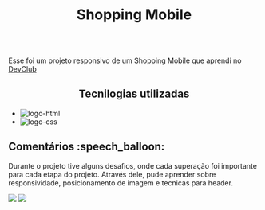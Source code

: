 <h1 align="center">Shopping Mobile</h1>
<br>
<br>
<p>Esse foi um projeto responsivo de um Shopping Mobile que aprendi no <a href="https://rodolfomori.com.br/devclub">DevClub</a></p>

<h2 align="center"> Tecnilogias utilizadas</h2>

- <img src="https://img.shields.io/badge/HTML5-E34F26?style=for-the-badge&logo=html5&logoColor=white" alt="logo-html">
- <img src="https://img.shields.io/badge/CSS3-1572B6?style=for-the-badge&logo=css3&logoColor=white" alt="logo-css">
<h2>Comentários :speech_balloon:</h2>
<p> Durante o projeto tive alguns desafios, onde cada superação foi importante para cada etapa do projeto. Através dele, pude aprender sobre responsividade, posicionamento de imagem e tecnicas para header.</p
<br>
<img src="https://github.com/nuunesrick/first-shopping-mobile/blob/master/CSS/img/computador.png?raw=true"/>
<img src="https://github.com/nuunesrick/first-shopping-mobile/blob/master/CSS/img/celular.png?raw=true"/>
